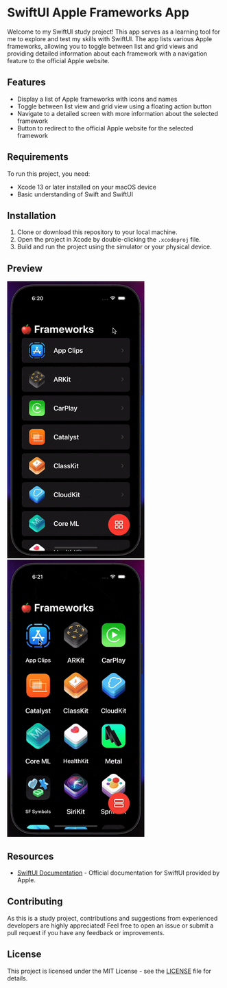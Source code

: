 # SwiftUI Apple Frameworks App

Welcome to my SwiftUI study project! This app serves as a learning tool for me to explore and test my skills with SwiftUI. The app lists various Apple frameworks, allowing you to toggle between list and grid views and providing detailed information about each framework with a navigation feature to the official Apple website.

## Features

- Display a list of Apple frameworks with icons and names
- Toggle between list view and grid view using a floating action button
- Navigate to a detailed screen with more information about the selected framework
- Button to redirect to the official Apple website for the selected framework

## Requirements

To run this project, you need:

- Xcode 13 or later installed on your macOS device
- Basic understanding of Swift and SwiftUI

## Installation

1. Clone or download this repository to your local machine.
2. Open the project in Xcode by double-clicking the `.xcodeproj` file.
3. Build and run the project using the simulator or your physical device.

## Preview

![List to Grid Toggle](list_toggle_preview.gif)
![Detail View Navigation](list_details_preview.gif)

## Resources

- [SwiftUI Documentation](https://developer.apple.com/documentation/swiftui) - Official documentation for SwiftUI provided by Apple.

## Contributing

As this is a study project, contributions and suggestions from experienced developers are highly appreciated! Feel free to open an issue or submit a pull request if you have any feedback or improvements.

## License

This project is licensed under the MIT License - see the [LICENSE](LICENSE) file for details.

